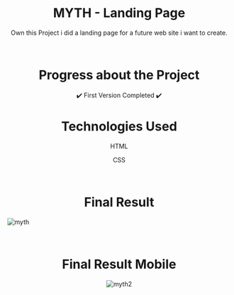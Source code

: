 <h1 align="center"> MYTH - Landing Page </h1>

<p align="center"> Own this Project i did a landing page for a future web site i want to create.  </p>

<br>

<h1 align="center"> Progress about the Project </h1>

<p align="center"> ✔️ First Version Completed ✔️ </h4>

<br>

<h1 align="center"> Technologies Used </h1>

<p align="center"> HTML </p>
<p align="center"> CSS </p>

<br>

<h1 align="center"> Final Result </h1>

![myth](https://user-images.githubusercontent.com/75745796/187694420-693abc76-28a7-4379-8489-fc4d22136ef9.png)

<br>

<h1 align="center"> Final Result Mobile </h1>

<div align="center">

![myth2](https://user-images.githubusercontent.com/75745796/187696306-16717cd2-4d3d-4d27-9bbd-7da530b2485f.png)
  
</div>



